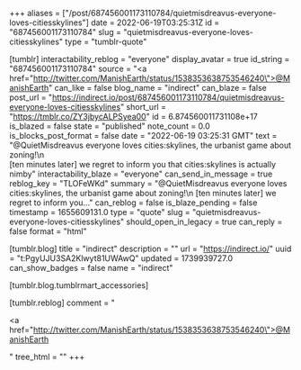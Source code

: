 +++
aliases = ["/post/687456001173110784/quietmisdreavus-everyone-loves-citiesskylines"]
date = 2022-06-19T03:25:31Z
id = "687456001173110784"
slug = "quietmisdreavus-everyone-loves-citiesskylines"
type = "tumblr-quote"

[tumblr]
interactability_reblog = "everyone"
display_avatar = true
id_string = "687456001173110784"
source = "<a href=\"http://twitter.com/ManishEarth/status/1538353638753546240\">@ManishEarth</a>"
can_like = false
blog_name = "indirect"
can_blaze = false
post_url = "https://indirect.io/post/687456001173110784/quietmisdreavus-everyone-loves-citiesskylines"
short_url = "https://tmblr.co/ZY3jbycALPSyea00"
id = 6.874560011731108e+17
is_blazed = false
state = "published"
note_count = 0.0
is_blocks_post_format = false
date = "2022-06-19 03:25:31 GMT"
text = "@QuietMisdreavus everyone loves cities:skylines, the urbanist game about zoning!\n<br/>[ten minutes later] we regret to inform you that cities:skylines is actually nimby"
interactability_blaze = "everyone"
can_send_in_message = true
reblog_key = "TLOFeWKd"
summary = "@QuietMisdreavus everyone loves cities:skylines, the urbanist game about zoning!\n [ten minutes later] we regret to inform you..."
can_reblog = false
is_blaze_pending = false
timestamp = 1655609131.0
type = "quote"
slug = "quietmisdreavus-everyone-loves-citiesskylines"
should_open_in_legacy = true
can_reply = false
format = "html"

[tumblr.blog]
title = "indirect"
description = ""
url = "https://indirect.io/"
uuid = "t:PgyUJU3SA2Klwyt81UWAwQ"
updated = 1739939727.0
can_show_badges = false
name = "indirect"

[tumblr.blog.tumblrmart_accessories]

[tumblr.reblog]
comment = "<p><a href=\"http://twitter.com/ManishEarth/status/1538353638753546240\">@ManishEarth</a></p>"
tree_html = ""
+++
